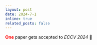 ```yaml
---
layout: post
date: 2024-7-1
inline: true
related_posts: false
---
```


<b><font color="red">One</font></b> paper gets accepted to <i>ECCV 2024</i> 🎉
